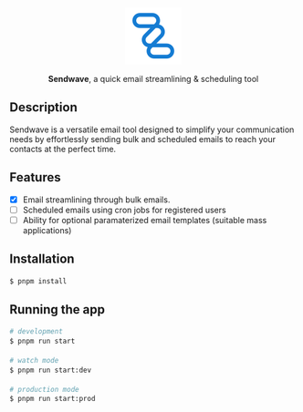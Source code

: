 <p align="center">
  <a href="https://github.com/Daniel-Brai/Sendwave" target="blank">
    <img src="https://github.com/Daniel-Brai/Sendwave/blob/main/app/assets/images/sendwave.svg" width="100" alt="Sendwave Logo" />
  </a>
</p>

<p align="center">
  <b>Sendwave</b>, 
  <span>a quick email streamlining & scheduling tool</span>
</p>

## Description

Sendwave is a versatile email tool designed to simplify your communication needs by effortlessly sending bulk and scheduled emails to reach your contacts at the perfect time.

## Features

- [x] Email streamlining through bulk emails.
- [ ] Scheduled emails using cron jobs for registered users
- [ ] Ability for optional paramaterized email templates (suitable mass applications)

## Installation

```bash
$ pnpm install
```

## Running the app

```bash
# development
$ pnpm run start

# watch mode
$ pnpm run start:dev

# production mode
$ pnpm run start:prod
```

